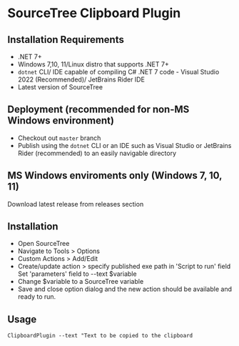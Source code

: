 # SourceTree Clipboard Plugin
## Installation Requirements
- .NET 7+
- Windows 7,10, 11/Linux distro that supports .NET 7+
- `dotnet` CLI/ IDE capable of compiling C# .NET 7 code - Visual Studio 2022 (Recommended)/
JetBrains Rider IDE
- Latest version of SourceTree

## Deployment (recommended for non-MS Windows environment)
- Checkout out `master` branch
- Publish using the `dotnet` CLI or an IDE such as Visual Studio 
or JetBrains Rider (recommended) to an easily navigable 
directory

## MS Windows enviroments only (Windows 7, 10, 11)
Download latest release from releases section

## Installation
- Open SourceTree
- Navigate to Tools > Options
- Custom Actions > Add/Edit
- Create/update action > specify published exe path in 
'Script to run' field
Set 'parameters' field to --text $variable
- Change $variable to a SourceTree variable
- Save and close option dialog and the new action should
be available and ready to run.
## Usage

`ClipboardPlugin --text "Text to be copied to the clipboard`